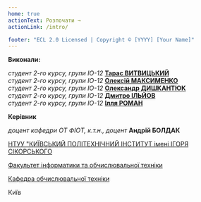 ```yaml
---
home: true
actionText: Розпочати →
actionLink: /intro/

footer: "ECL 2.0 Licensed | Copyright © [YYYY] [Your Name]"
---
```



**Виконали:** 

*студент 2-го курсу, групи ІО-12*<span padding-right:5em></span> **<a href="https://t.me/dwarfco">Тарас ВИТВИЦЬКИЙ</a> <br/>**
*студент 2-го курсу, групи ІО-12*<span padding-right:5em></span> **<a href="https://t.me/oleksii_maksymenko">Олексій МАКСИМЕНКО </a><br/>**
*студент 2-го курсу, групи ІО-12*<span padding-right:5em></span> **<a href="https://t.me/dyshkantiuk">Олександр ДИШКАНТЮК </a><br/>**
*студент 2-го курсу, групи ІО-12*<span padding-right:5em></span> **<a href="https://t.me/s2kr54">Дмитро ІЛЬЙОВ </a><br/>**
*студент 2-го курсу, групи ІО-12*<span padding-right:5em></span> **<a href="https://t.me/illia_roma">Ілля РОМАН </a><br/>**


**Керівник**

*доцент кафедри ОТ ФІОТ, к.т.н., доцент*<span padding-right:5em></span> **Андрій БОЛДАК** 

[НТУУ "КИЇВСЬКИЙ ПОЛІТЕХНІЧНИЙ ІНСТИТУТ імені ІГОРЯ СІКОРСЬКОГО](https://kpi.ua/)

[Факультет інформатики та обчислювальної техніки](https://fiot.kpi.ua/)

[Кафедра обчислювальної техніки](https://comsys.kpi.ua/)

Київ
